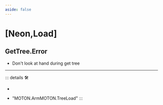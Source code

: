 ```yaml
---
aside: false
---
```

# <py>[Neon,Load]</py>

## GetTree.Error

- Don't look at hand during get tree

---

<!-- =================================================== -->
<!-- =================================================== -->
<!-- =================================================== -->
<!-- =================================================== -->
<!-- =================================================== -->
::: details 🛠

-

- "MOTON.ArmMOTON.TreeLoad"
:::
